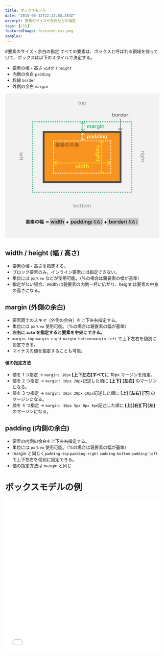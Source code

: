 ```yaml
---
title: ボックスモデル
date: "2015-06-13T22:12:03.284Z"
excerpt: 要素のサイズや余白などの指定
tags: [CSS]
featuredImage: featured-css.png
samples:
---
```


#要素のサイズ・余白の指定
すべての要素は、ボックスと呼ばれる領域を持っていて、ボックスは以下のスタイルで決定する。

- 要素の幅・高さ `width` / `height`
- 内側の余白 `padding`
- 枠線 `border`
- 外側の余白 `margin`

![ボックス](./box-model.png)

## width / height (幅 / 高さ)

- 要素の幅・高さを指定する。
- ブロック要素のみ。インライン要素には指定できない。
- 単位には `px` `%` `vw` などが使用可能。（%の場合は親要素の幅が基準）
- 指定がない場合、width は親要素の内側一杯に広がり、height は要素の中身の高さになる。

## margin (外側の余白)

- 要素同士のスキマ（外側の余白）を上下左右指定する。
- 単位には `px` `%` `vw` 使用可能。（%の場合は親要素の幅が基準）
- **左右に `auto` を指定すると要素を中央にできる。**
- `margin-top` `margin-right` `margin-bottom` `margin-left` で上下左右を個別に設定できる。
- マイナスの値を指定することも可能。

#### 値の指定方法

- 値を 1 つ指定 → `margin: 10px` **[上下左右]すべて**に 10px マージンを指定。
- 値を 2 つ指定 → `margin: 10px 20px`記述した順に **[上下]** **[左右]** のマージンになる。
- 値を 3 つ指定 → `margin: 10px 20px 10px`記述した順に **[上]** **[左右]** **[下]** のマージンになる。
- 値を 4 つ指定 → `margin: 10px 5px 0px 8px`記述した順に **[上][右][下][左]** のマージンになる。

## padding (内側の余白)

- 要素の内側の余白を上下左右指定する。
- 単位には `px` `%` `vw` 使用可能。（%の場合は親要素の幅が基準）
- margin と同じく`padding-top` `padding-right` `padding-bottom` `padding-left` で上下左右を個別に設定できる。
- 値の指定方法は margin と同じ

# ボックスモデルの例

<iframe height="500" style="width: 100%;" scrolling="no" title="Box Model" src="//codepen.io/RsakaiForEducation/embed/MRpbqP/?height=265&theme-id=0&default-tab=result" frameborder="no" allowtransparency="true" allowfullscreen="true">
  See the Pen <a href='https://codepen.io/RsakaiForEducation/pen/MRpbqP/'>Box Model</a> by R Sakai
  (<a href='https://codepen.io/RsakaiForEducation'>@RsakaiForEducation</a>) on <a href='https://codepen.io'>CodePen</a>.
</iframe>
